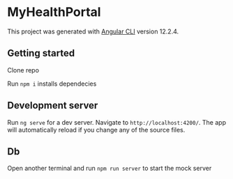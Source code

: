 # MyHealthPortal

This project was generated with [Angular CLI](https://github.com/angular/angular-cli) version 12.2.4.

## Getting started

Clone repo

Run `npm i` installs dependecies 

## Development server

Run `ng serve` for a dev server. Navigate to `http://localhost:4200/`. The app will automatically reload if you change any of the source files.

## Db

Open another terminal and run `npm run server` to start the mock server


